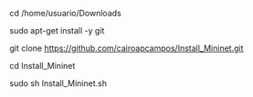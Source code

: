 cd /home/usuario/Downloads

sudo apt-get install -y git

git clone https://github.com/cairoapcampos/Install_Mininet.git

cd Install_Mininet

sudo sh Install_Mininet.sh
